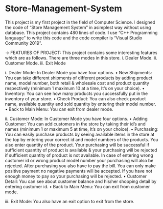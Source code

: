 # Store-Management-System

This project is my first project in the field of Computer Science.
I designed the code of “Store Management System” in asimplest way without using database.
This project contains 480 lines of code.
I use “C++ Programming language” to write this code and the code compiler is “Visual Studio Community 2019”. 

-> FEATURES OF PROJECT: 
This project contains some interesting features which are as follows. 
There are three modes in this store. 
i. Dealer Mode.
ii. Customer Mode. 
iii. Exit Mode 

i. Dealer Mode:
In Dealer Mode you have four options. 
 • New Shipments:
 You can take different shipments of different products by adding product name, model number, both retail & wholesale cost and product quantity respectively (minimum 1 maximum 10 at a time, It’s on your choice). 
 • Inventory:
 You can see how many products you successfully put in the inventory of your store. 
 • Check Product:
 You can also check product name, available quantity and sold quantity by entering their model number. 
 • Back to Main Menu:
 You can exit from dealer mode. 
 
 ii. Customer Mode:
 In Customer Mode you have four options. 
 • Adding Customer:
 You can add customers in the store by taking their id’s and names (minimum 1 or maximum 5 at time, It’s on your choice). 
 • Purchasing:
 You can easily purchase products by seeing available items in the store at the top by entering your correct id and model numbers of the products. You also enter quantity of the product. Your purchasing will be successful if sufficient quantity of product is available & your purchasing will be rejected if sufficient quantity of product is not available. In case of entering wrong customer id or wrong product model number your purchasing will also be rejected. After purchasing you also have to pay the bill. You can only make positive payment no negative payments will be accepted. If you have not enough money to pay so your purchasing will be rejected. 
 • Customer Detail:
 You can see about customer balance and his/her shopping detail by entering customer id. 
 • Back to Main Menu:
 You can exit from customer mode.
 
 iii. Exit Mode:
 You also have an exit option to exit from the store.
